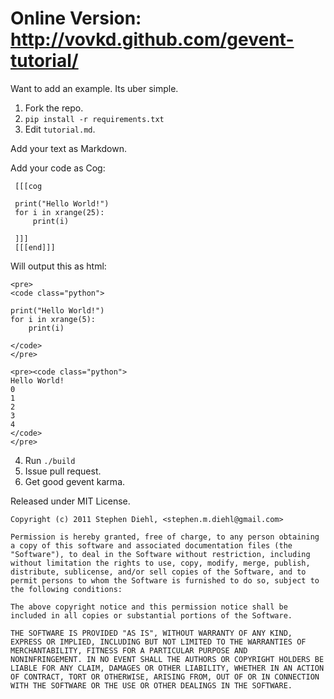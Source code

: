 Online Version: http://vovkd.github.com/gevent-tutorial/
=========================================================

Want to add an example. Its uber simple.

1. Fork the repo.
2. ``pip install -r requirements.txt``
3. Edit ``tutorial.md``.

Add your text as Markdown.

Add your code as Cog:

     [[[cog

     print("Hello World!")
     for i in xrange(25):
         print(i)

     ]]]
     [[[end]]]


Will output this as html:

    <pre>
    <code class="python">

    print("Hello World!")
    for i in xrange(5):
        print(i)

    </code>
    </pre>

    <pre><code class="python">
    Hello World!
    0
    1
    2
    3
    4
    </code>
    </pre>

4. Run ``./build``
5. Issue pull request.
6. Get good gevent karma.

Released under MIT License.

    Copyright (c) 2011 Stephen Diehl, <stephen.m.diehl@gmail.com>

    Permission is hereby granted, free of charge, to any person obtaining
    a copy of this software and associated documentation files (the
    "Software"), to deal in the Software without restriction, including
    without limitation the rights to use, copy, modify, merge, publish,
    distribute, sublicense, and/or sell copies of the Software, and to
    permit persons to whom the Software is furnished to do so, subject to
    the following conditions:

    The above copyright notice and this permission notice shall be
    included in all copies or substantial portions of the Software.

    THE SOFTWARE IS PROVIDED "AS IS", WITHOUT WARRANTY OF ANY KIND,
    EXPRESS OR IMPLIED, INCLUDING BUT NOT LIMITED TO THE WARRANTIES OF
    MERCHANTABILITY, FITNESS FOR A PARTICULAR PURPOSE AND
    NONINFRINGEMENT. IN NO EVENT SHALL THE AUTHORS OR COPYRIGHT HOLDERS BE
    LIABLE FOR ANY CLAIM, DAMAGES OR OTHER LIABILITY, WHETHER IN AN ACTION
    OF CONTRACT, TORT OR OTHERWISE, ARISING FROM, OUT OF OR IN CONNECTION
    WITH THE SOFTWARE OR THE USE OR OTHER DEALINGS IN THE SOFTWARE.
